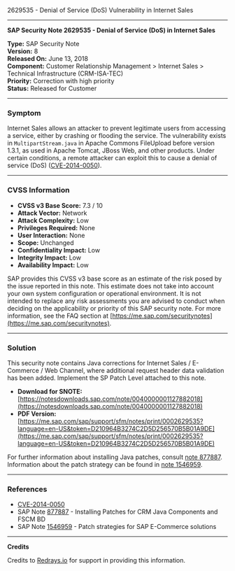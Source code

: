 2629535 - Denial of Service (DoS) Vulnerability in Internet Sales

---

**SAP Security Note 2629535 - Denial of Service (DoS) in Internet Sales**

**Type:** SAP Security Note  
**Version:** 8  
**Released On:** June 13, 2018  
**Component:** Customer Relationship Management > Internet Sales > Technical Infrastructure (CRM-ISA-TEC)  
**Priority:** Correction with high priority  
**Status:** Released for Customer

---

### Symptom

Internet Sales allows an attacker to prevent legitimate users from accessing a service, either by crashing or flooding the service. The vulnerability exists in `MultipartStream.java` in Apache Commons FileUpload before version 1.3.1, as used in Apache Tomcat, JBoss Web, and other products. Under certain conditions, a remote attacker can exploit this to cause a denial of service (DoS) ([CVE-2014-0050](http://cve.mitre.org/cgi-bin/cvename.cgi?name=CVE-2014-0050)).

---

### CVSS Information

- **CVSS v3 Base Score:** 7.3 / 10  
- **Attack Vector:** Network  
- **Attack Complexity:** Low  
- **Privileges Required:** None  
- **User Interaction:** None  
- **Scope:** Unchanged  
- **Confidentiality Impact:** Low  
- **Integrity Impact:** Low  
- **Availability Impact:** Low  

SAP provides this CVSS v3 base score as an estimate of the risk posed by the issue reported in this note. This estimate does not take into account your own system configuration or operational environment. It is not intended to replace any risk assessments you are advised to conduct when deciding on the applicability or priority of this SAP security note. For more information, see the FAQ section at [https://me.sap.com/securitynotes](https://me.sap.com/securitynotes).

---

### Solution

This security note contains Java corrections for Internet Sales / E-Commerce / Web Channel, where additional request header data validation has been added. Implement the SP Patch Level attached to this note.

- **Download for SNOTE:** [https://notesdownloads.sap.com/note/0040000001127882018](https://notesdownloads.sap.com/note/0040000001127882018)
- **PDF Version:** [https://me.sap.com/sap/support/sfm/notes/print/0002629535?language=en-US&token=D210964B3274C2D5D256570B5B01A9DE](https://me.sap.com/sap/support/sfm/notes/print/0002629535?language=en-US&token=D210964B3274C2D5D256570B5B01A9DE)

For further information about installing Java patches, consult [note 877887](https://me.sap.com/notes/877887). Information about the patch strategy can be found in [note 1546959](https://me.sap.com/notes/1546959).

---

### References

- [CVE-2014-0050](https://cve.mitre.org/cgi-bin/cvename.cgi?name=CVE-2014-0050)
- SAP Note [877887](https://me.sap.com/notes/877887) - Installing Patches for CRM Java Components and FSCM BD
- SAP Note [1546959](https://me.sap.com/notes/1546959) - Patch strategies for SAP E-Commerce solutions

---

**Credits**

Credits to [Redrays.io](https://redrays.io) for support in providing this information.
